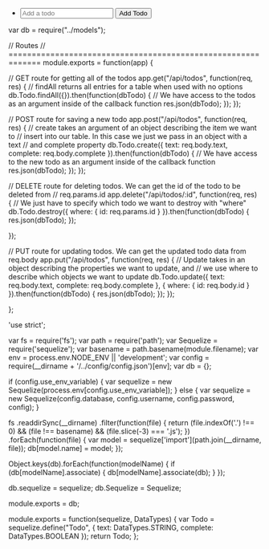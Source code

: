 <!DOCTYPE html>
<html lang="en">

<head>
	<meta charset="UTF-8">
	<title>Todo - Express</title>
	<!-- Latest compiled and minified CSS & JS -->
	<link rel="stylesheet" href="https://maxcdn.bootstrapcdn.com/bootstrap/3.3.6/css/bootstrap.min.css">
	<link rel="stylesheet" href="css/styles.css" media="screen" title="no title">
	<script src="https://code.jquery.com/jquery.js"></script>
	<script src="https://maxcdn.bootstrapcdn.com/bootstrap/3.3.6/js/bootstrap.min.js"></script>
</head>

<body>
	<div class="container">
		<div class="row">
			<div class="col-md-6 col-md-offset-3">
				<ul class="list-group todo-list">
					<li class="list-group-item new-item">
						<form id="todo-form">
						<input class="new-item" placeholder="Add a todo" type="text" />
						<button type="submit" class="btn btn-default">Add Todo</button>
						</form>
					</li>
					<span class="todo-container">
					</span>
				</ul>
			</div>
		</div>
	</div>
	<!-- Custom Script -->
	<script src="js/view.js" type="text/javascript"></script>

</body>

</html>

var db = require("../models");

// Routes
// =============================================================
module.exports = function(app) {

  // GET route for getting all of the todos
  app.get("/api/todos", function(req, res) {
    // findAll returns all entries for a table when used with no options
    db.Todo.findAll({}).then(function(dbTodo) {
      // We have access to the todos as an argument inside of the callback function
      res.json(dbTodo);
    });
  });

  // POST route for saving a new todo
  app.post("/api/todos", function(req, res) {
    // create takes an argument of an object describing the item we want to
    // insert into our table. In this case we just we pass in an object with a text
    // and complete property
    db.Todo.create({
      text: req.body.text,
      complete: req.body.complete
    }).then(function(dbTodo) {
      // We have access to the new todo as an argument inside of the callback function
      res.json(dbTodo);
    });
  });

  // DELETE route for deleting todos. We can get the id of the todo to be deleted from
  // req.params.id
  app.delete("/api/todos/:id", function(req, res) {
    // We just have to specify which todo we want to destroy with "where"
    db.Todo.destroy({
      where: {
        id: req.params.id
      }
    }).then(function(dbTodo) {
      res.json(dbTodo);
    });

  });

  // PUT route for updating todos. We can get the updated todo data from req.body
  app.put("/api/todos", function(req, res) {
    // Update takes in an object describing the properties we want to update, and
    // we use where to describe which objects we want to update
    db.Todo.update({
      text: req.body.text,
      complete: req.body.complete
    }, {
      where: {
        id: req.body.id
      }
    }).then(function(dbTodo) {
      res.json(dbTodo);
    });
  });

};

'use strict';

var fs        = require('fs');
var path      = require('path');
var Sequelize = require('sequelize');
var basename  = path.basename(module.filename);
var env       = process.env.NODE_ENV || 'development';
var config    = require(__dirname + '/../config/config.json')[env];
var db        = {};

if (config.use_env_variable) {
  var sequelize = new Sequelize(process.env[config.use_env_variable]);
} else {
  var sequelize = new Sequelize(config.database, config.username, config.password, config);
}

fs
  .readdirSync(__dirname)
  .filter(function(file) {
    return (file.indexOf('.') !== 0) && (file !== basename) && (file.slice(-3) === '.js');
  })
  .forEach(function(file) {
    var model = sequelize['import'](path.join(__dirname, file));
    db[model.name] = model;
  });

Object.keys(db).forEach(function(modelName) {
  if (db[modelName].associate) {
    db[modelName].associate(db);
  }
});

db.sequelize = sequelize;
db.Sequelize = Sequelize;

module.exports = db;

module.exports = function(sequelize, DataTypes) {
  var Todo = sequelize.define("Todo", {
    text: DataTypes.STRING,
    complete: DataTypes.BOOLEAN
  });
  return Todo;
};






